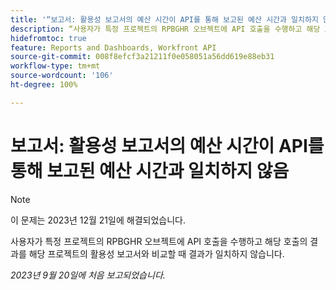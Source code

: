 ```yaml
---
title: '“보고서: 활용성 보고서의 예산 시간이 API를 통해 보고된 예산 시간과 일치하지 않음'
description: “사용자가 특정 프로젝트의 RPBGHR 오브젝트에 API 호출을 수행하고 해당 호출의 결과를 해당 프로젝트의 활용성 보고서와 비교할 때 결과가 일치하지 않습니다. ”
hidefromtoc: true
feature: Reports and Dashboards, Workfront API
source-git-commit: 008f8efcf3a21211f0e058051a56dd619e88eb31
workflow-type: tm+mt
source-wordcount: '106'
ht-degree: 100%

---
```



# 보고서: 활용성 보고서의 예산 시간이 API를 통해 보고된 예산 시간과 일치하지 않음

>[!NOTE]
>
>이 문제는 2023년 12월 21일에 해결되었습니다.

사용자가 특정 프로젝트의 RPBGHR 오브젝트에 API 호출을 수행하고 해당 호출의 결과를 해당 프로젝트의 활용성 보고서와 비교할 때 결과가 일치하지 않습니다.

_2023년 9월 20일에 처음 보고되었습니다._
